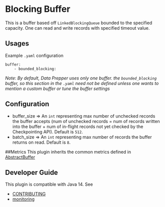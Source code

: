 # Blocking Buffer

This is a buffer based off `LinkedBlockingQueue` bounded to the specified capacity. One can read and write records with specified timeout value.

## Usages
Example `.yaml` configuration
```
buffer:
    - bounded_blocking:
```
*Note*: *By default, Data Prepper uses only one buffer. the `bounded_blocking` buffer, so this section in the `.yaml` need not be defined unless one wants to mention a custom buffer or tune the buffer settings*

## Configuration
- buffer_size => An `int` representing max number of unchecked records the buffer accepts (num of unchecked records = num of records written into the buffer + num of in-flight records not yet checked by the Checkpointing API). Default is `512`.
- batch_size => An `int` representing max number of records the buffer returns on read. Default is `8`.

##Metrics
This plugin inherits the common metrics defined in [AbstractBuffer](https://github.com/opensearch-project/data-prepper/blob/main/data-prepper-api/src/main/java/com/amazon/dataprepper/model/buffer/AbstractBuffer.java)

## Developer Guide
This plugin is compatible with Java 14. See 
- [CONTRIBUTING](https://github.com/opensearch-project/data-prepper/blob/main/CONTRIBUTING.md) 
- [monitoring](https://github.com/opensearch-project/data-prepper/blob/main/docs/readme/monitoring.md)
